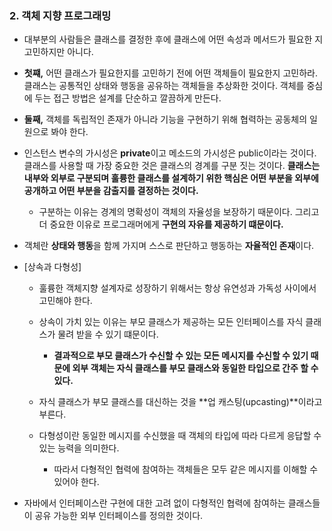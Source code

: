 ### **2. 객체 지향 프로그래밍**

- 대부분의 사람들은 클래스를 결정한 후에 클래스에 어떤 속성과 메서드가 필요한 지 고민하지만 아니다.

- **첫쨰,** 어떤 클래스가 필요한지를 고민하기 전에 어떤 객체들이 필요한지 고민하라. 클래스는 공통적인 상태와 행동을 공유하는 객체들을 추상화한 것이다. 객체를 중심에 두는 접근 방법은 설계를 단순하고 깔끔하게 만든다.
- **둘째,** 객체를 독립적인 존재가 아니라 기능을 구현하기 위해 협력하는 공동체의 일원으로 봐야 한다.
- 인스턴스 변수의 가시성은 **private**이고 메소드의 가시성은 public이라는 것이다. 클래스를 사용할 때 가장 중요한 것은 클래스의 경계를 구분 짓는 것이다. **클래스는 내부와 외부로 구분되며 훌륭한 클래스를 설계하기 위한 핵심은 어떤 부분을 외부에 공개하고 어떤 부분을 감출지를 결정하는 것이다.**
    - 구분하는 이유는 경계의 명확성이 객체의 자율성을 보장하기 때문이다. 그리고 더 중요한 이유로 프로그래머에게 **구현의 자유를 제공하기 떄문이다.**
- 객체란 **상태와 행동**을 함께 가지며 스스로 판단하고 행동하는 **자율적인 존재**이다.
- [상속과 다형성] 
    - 훌륭한 객체지향 설계자로 성장하기 위해서는 항상 유연성과 가독성 사이에서 고민해야 한다.
   
    - 상속이 가치 있는 이유는 부모 클래스가 제공하는 모든 인터페이스를 자식 클래스가 물려 받을 수 있기 떄문이다.
        - **결과적으로 부모 클래스가 수신할 수 있는 모든 메시지를 수신할 수 있기 때문에 외부 객체는 자식 클래스를 부모 클래스와 동일한 타입으로 간주 할 수 있다.**
    - 자식 클래스가 부모 클래스를 대신하는 것을 **업 캐스팅(upcasting)**이라고 부른다.
    - 다형성이란 동일한 메시지를 수신했을 때 객체의 타입에 따라 다르게 응답할 수 있는 능력을 의미한다.
        - 따라서 다형적인 협력에 참여하는 객체들은 모두 같은 메시지를 이해할 수 있어야 한다.
- 자바에서 인터페이스란 구현에 대한 고려 없이 다형적인 협력에 참여하는 클래스들이 공유 가능한 외부 인터페이스를 정의한 것이다.
